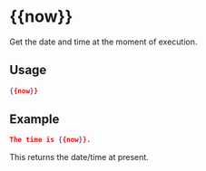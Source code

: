 # {{now}}

Get the date and time at the moment of execution.

## Usage

```json
{{now}}
```

## Example

```json
The time is {{now}}.
```

This returns the date/time at present.
